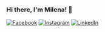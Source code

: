 ### Hi there, I'm __Milena__! 👋

[![Facebook](https://img.shields.io/badge/-Facebook-00B2FF?style-flat-square&logo-Facebook&logoColor-white)](https://www.facebook.com/profile.php?id=100006068672615)
[![Instagram](https://img.shields.io/badge/-Instagram-e4405f?style-flat-square&logo-Instagram&logoColor-white)](https://www.instagram.com/milena.petrakieva/)
[![LinkedIn](https://img.shields.io/badge/-LinkedIn-Oe76a8?style-flat-square&logo-LinkedIn&logoColor-white)](https://www.linkedin.com/in/milena-petrakieva-92a68b23a/)



<!--
**MilenaPetrakieva/MilenaPetrakieva** is a ✨ _special_ ✨ repository because its `README.md` (this file) appears on your GitHub profile.

Here are some ideas to get you started:

- 🔭 I’m currently working on ...
- 🌱 I’m currently learning ...
- 👯 I’m looking to collaborate on ...
- 🤔 I’m looking for help with ...
- 💬 Ask me about ...
- 📫 How to reach me: ...
- 😄 Pronouns: ...
- ⚡ Fun fact: ...
-->
